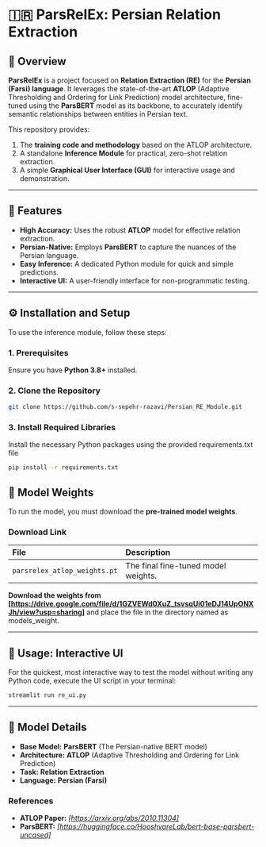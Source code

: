 # 🇮🇷 ParsRelEx: Persian Relation Extraction

## 🌟 Overview

**ParsRelEx** is a project focused on **Relation Extraction (RE)** for the **Persian (Farsi) language**. It leverages the state-of-the-art **ATLOP** (Adaptive Thresholding and Ordering for Link Prediction) model architecture, fine-tuned using the **ParsBERT** model as its backbone, to accurately identify semantic relationships between entities in Persian text.

This repository provides:

1. The **training code and methodology** based on the ATLOP architecture.
2. A standalone **Inference Module** for practical, zero-shot relation extraction.
3. A simple **Graphical User Interface (GUI)** for interactive usage and demonstration.

---

## 🚀 Features

- **High Accuracy:** Uses the robust **ATLOP** model for effective relation extraction.
- **Persian-Native:** Employs **ParsBERT** to capture the nuances of the Persian language.
- **Easy Inference:** A dedicated Python module for quick and simple predictions.
- **Interactive UI:** A user-friendly interface for non-programmatic testing.

---

## ⚙️ Installation and Setup

To use the inference module, follow these steps:

### 1. Prerequisites

Ensure you have **Python 3.8+** installed.

### 2. Clone the Repository

```bash
git clone https://github.com/s-sepehr-razavi/Persian_RE_Module.git
```

### 3. Install Required Libraries

Install the necessary Python packages using the provided requirements.txt file

```bash
pip install -r requirements.txt
```

## 💾 Model Weights

To run the model, you must download the **pre-trained model weights**.

### Download Link

| File                         | Description                         |
| :--------------------------- | :---------------------------------- |
| `parsrelex_atlop_weights.pt` | The final fine-tuned model weights. |

**Download the weights from [https://drive.google.com/file/d/1GZVEWd0XuZ_tsvsqUi01eDJ14UpONXJh/view?usp=sharing]** and place the file in the directory named as models_weight.

---

## 🔮 Usage: Interactive UI

For the quickest, most interactive way to test the model without writing any Python code, execute the UI script in your terminal:

```bash
streamlit run re_ui.py
```

---

## 📄 Model Details

- **Base Model:** **ParsBERT** (The Persian-native BERT model)
- **Architecture:** **ATLOP** (Adaptive Thresholding and Ordering for Link Prediction)
- **Task:** **Relation Extraction**
- **Language:** **Persian (Farsi)**

### References

- **ATLOP Paper:** _[https://arxiv.org/abs/2010.11304]_
- **ParsBERT:** _[https://huggingface.co/HooshvareLab/bert-base-parsbert-uncased]_

